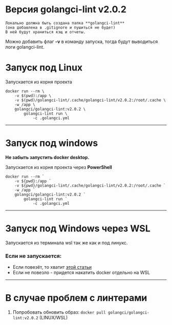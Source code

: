 # Версия golangci-lint v2.0.2

```
Локально должна быть создана папка **golangci-lint** 
(она добавлена в .gitignore и пушиться не будет)
В ней будут храниться кэщ и отчеты.
```

Можно добавить флаг **-v** в команду запуска, тогда будут выводиться логи golangci-lint.

# Запуск под Linux  

Запускается из корня проекта

```shell
docker run --rm \
    -v $(pwd):/app \
    -v $(pwd)/golangci-lint/.cache/golangci-lint/v2.0.2:/root/.cache \
    -w /app \
    golangci/golangci-lint:v2.0.2 \
        golangci-lint run \
            -c .golangci.yml 
```
---
# Запуск под windows

**Не забыть запустить docker desktop.**

Запускается из корня проекта через **PowerShell**

```shell
docker run --rm `
    -v ${pwd}:/app `
    -v ${pwd}/golangci-lint/.cache/golangci-lint/v2.0.2:/root/.cache `
    -w /app `
    golangci/golangci-lint:v2.0.2 `
        golangci-lint run `
            -c .golangci.yml 
```
---
# Запуск под Windows через WSL

Запускается из терминала wsl так же как и под линукс. 
  
### Если не запускается:


* Если повезёт, то хватит [этой статьи](https://docs.docker.com/desktop/features/wsl/)
* Если не повезло - придется накатить docker отдельно на WSL

---

# В случае проблем с линтерами

1. Попробовать обновить образ: `docker pull golangci/golangci-lint:v2.0.2` (LINUX/WSL)